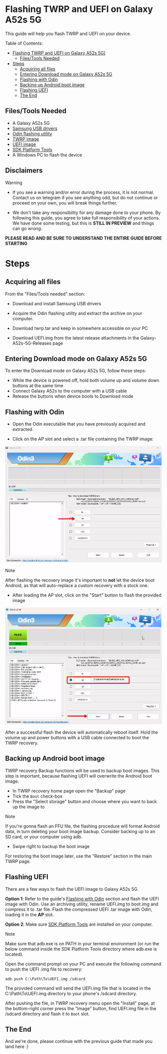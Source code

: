 # Flashing TWRP and UEFI on Galaxy A52s 5G

This guide will help you flash TWRP and UEFI on your device.

Table of Contents:

* [Flashing TWRP and UEFI on Galaxy A52s 5G)](#Flashing-TWRP-and-UEFI-on-Galaxy-A52s-5G)
   * [Files/Tools Needed](#filestools-needed)
* [Steps](#steps)
   * [Acquiring all files](#acquiring-all-files)
   * [Entering Download mode on Galaxy A52s 5G](#entering-download-mode-on-galaxy-a52s-5g)
   * [Flashing with Odin](#flashing-with-odin)
   * [Backing up Android boot image](#backing-up-android-boot-image)
   * [Flashing UEFI](#flashing-uefi)
   * [The End](#the-end)

## Files/Tools Needed

- A Galaxy A52s 5G
- [Samsung USB drivers](https://developer.samsung.com/android-usb-driver)
- [Odin flashing utility](../Files/Odin3_v3.14.4.zip)
- [TWRP image](../Files/twrp.tar)
- [UEFI image](https://github.com/woa-a52s/Galaxy-A52s-5G-Releases)
- [SDK Platform Tools](https://developer.android.com/tools/releases/platform-tools)
- A Windows PC to flash the device

## Disclaimers

> [!WARNING]
> - If you see a warning and/or error during the process, it is not normal. Contact us on telegram if you see anything odd, but do not continue or proceed on your own, you will break things further.
>
> - We don't take any responsibility for any damage done to your phone. By following this guide, you agree to take full responsibility of your actions. We have done some testing,
> but this is **STILL IN PREVIEW** and things can go wrong.

**PLEASE READ AND BE SURE TO UNDERSTAND THE ENTIRE GUIDE BEFORE STARTING**

# Steps

## Acquiring all files

From the "Files/Tools needed" section:

- Download and install Samsung USB drivers

- Acquire the Odin flashing utility and extract the archive on your computer.

- Download twrp.tar and keep in somewhere accessible on your PC

- Download UEFI.img from the latest release attachments in the Galaxy-A52s-5G-Releases page

## Entering Download mode on Galaxy A52s 5G

To enter the Download mode on Galaxy A52s 5G, follow these steps:

- While the device is powered off, hold both volume up and volume down buttons at the same time
- Connect Galaxy A52s to the computer with a USB cable
- Release the buttons when device boots to Download mode

## Flashing with Odin

- Open the Odin executable that you have previously acquired and extracted.

- Click on the AP slot and select a .tar file containing the TWRP image:

![Odin AP slot](images/Odin-Slot-Load.png)

> [!NOTE]
> After flashing the recovery image it's important to **not** let the device boot Android, as that will auto-replace a custom recovery with a stock one.

- After loading the AP slot, click on the "Start" button to flash the provided image

![Odin AP Flash](images/Odin-TWRP-Flash.png)

After a successful flash the device will automatically reboot itself. Hold the volume up and power buttons with a USB cable connected to boot the TWRP recovery.

## Backing up Android boot image

TWRP recovery Backup functions will be used to backup boot images. This step is important, because flashing UEFI will overwrite the Android boot image.

- In TWRP recovery home page open the "Backup" page
- Tick the `Boot` check-box
- Press the "Select storage" button and choose where you want to back up the image to

> [!NOTE]
> If you're gonna flash an FFU file, the flashing procedure will format Android data, in turn deleting your boot image backup. Consider backing up to an SD card, or your computer using adb.

- Swipe right to backup the boot image

For restoring the boot image later, use the "Restore" section in the main TWRP page.

## Flashing UEFI

There are a few ways to flash the UEFI image to Galaxy A52s 5G.

**Option 1**: Refer to the guide's [Flashing with Odin](#flashing-with-odin) section and flash the UEFI image with Odin. Use an archiving utility, rename UEFI.img to boot.img and compress it to .tar file. Flash the compressed UEFI .tar image with Odin, loading it in the **AP** slot.

**Option 2**: Make sure [SDK Platform Tools](https://developer.android.com/tools/releases/platform-tools) are installed on your computer.

> [!NOTE]
> Make sure that adb.exe is on PATH in your terminal environment (or run the below command inside the SDK Platform Tools directory where adb.exe is located).

Open the command prompt on your PC and execute the following command to push the UEFI .img file to recovery:

```batch
adb push C:\Path\To\UEFI.img /sdcard
```

The provided command will send the UEFI.img file that is located in the C:\Path\To\UEFI.img directory to your phone's /sdcard directory.

After pushing the file, in TWRP recovery menu open the "Install" page, at the bottom-right corner press the "Image" button, find UEFI.img file in the /sdcard directory and flash it to `Boot` slot.

## The End

And we're done, please continue with the previous guide that made you land here :)
